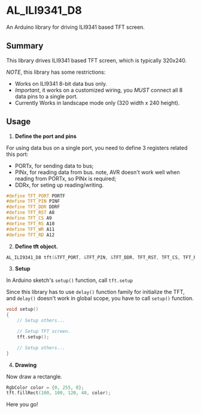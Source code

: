 # AL_ILI9341_D8

An Arduino library for driving ILI9341 based TFT screen.

## Summary

This library drives ILI9341 based TFT screen, which is typically 320x240.

*NOTE*, this library has some restrictions:

* Works on ILI9341 8-bit data bus only.
* *Important*, it works on a customized wiring, you *MUST* connect all 8 data pins to a single port.
* Currently Works in landscape mode only (320 width x 240 height).

## Usage

1. **Define the port and pins**

For using data bus on a single port, you need to define 3 registers related this port:
* PORTx, for sending data to bus;
* PINx, for reading data from bus. note, AVR doesn't work well when reading from PORTx, so PINx is required;
* DDRx, for seting up reading/writing.

```C++
#define TFT_PORT PORTF
#define TFT_PIN PINF
#define TFT_DDR DDRF
#define TFT_RST A8
#define TFT_CS A9
#define TFT_RS A10
#define TFT_WR A11
#define TFT_RD A12
```

2. **Define tft object.**

```C++
AL_ILI9341_D8 tft(&TFT_PORT, &TFT_PIN, &TFT_DDR, TFT_RST, TFT_CS, TFT_RS, TFT_WR, TFT_RD);
```

3. **Setup**

In Arduino sketch's ```setup()``` function, call ```tft.setup```

Since this library has to use ```delay()``` function family for initialize the TFT, and ```delay()``` doesn't work in global scope, you have to call ```setup()``` function.

```C++
void setup()
{
    // Setup others...

    // Setup TFT screen.
    tft.setup();

    // Setup others...
}
```

4. **Drawing**

Now draw a rectangle.

```C++
RgbColor color = {0, 255, 0};
tft.fillRect(100, 100, 120, 40, color);
```

Here you go!